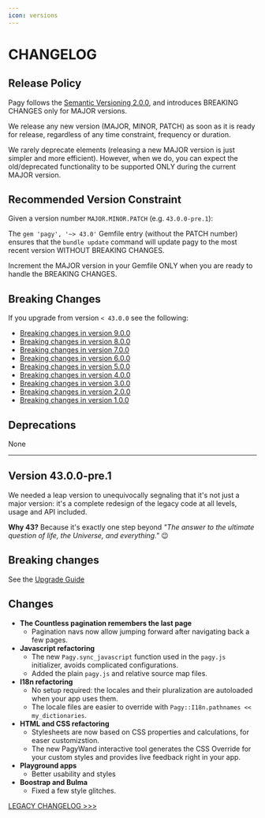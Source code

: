```yaml
---
icon: versions
---
```


# CHANGELOG

## Release Policy

Pagy follows the [Semantic Versioning 2.0.0](https://semver.org/), and introduces BREAKING CHANGES only for MAJOR versions.

We release any new version (MAJOR, MINOR, PATCH) as soon as it is ready for release, regardless of any time constraint, frequency
or duration.

We rarely deprecate elements (releasing a new MAJOR version is just simpler and more efficient). However, when we do, you can
expect the old/deprecated functionality to be supported ONLY during the current MAJOR version.

## Recommended Version Constraint

Given a version number `MAJOR.MINOR.PATCH` (e.g. `43.0.0-pre.1`):

The `gem 'pagy', '~> 43.0'` Gemfile entry (without the PATCH number) ensures that the `bundle update` command will update pagy to
the most recent version WITHOUT BREAKING CHANGES.

Increment the MAJOR version in your Gemfile ONLY when you are ready to handle the BREAKING CHANGES.

## Breaking Changes

If you upgrade from version `< 43.0.0` see the following:

- [Breaking changes in version 9.0.0](CHANGELOG_LEGACY#version-900)
- [Breaking changes in version 8.0.0](CHANGELOG_LEGACY#version-800)
- [Breaking changes in version 7.0.0](CHANGELOG_LEGACY#version-700)
- [Breaking changes in version 6.0.0](CHANGELOG_LEGACY#version-600)
- [Breaking changes in version 5.0.0](CHANGELOG_LEGACY#version-500)
- [Breaking changes in version 4.0.0](CHANGELOG_LEGACY#version-400)
- [Breaking changes in version 3.0.0](CHANGELOG_LEGACY#version-300)
- [Breaking changes in version 2.0.0](CHANGELOG_LEGACY#version-200)
- [Breaking changes in version 1.0.0](CHANGELOG_LEGACY#version-100)

## Deprecations

None

<hr>

## Version 43.0.0-pre.1

We needed a leap version to unequivocally segnaling that it's not just a major version: it's a complete redesign of the legacy
code at all levels, usage and API included.

**Why 43?** Because it's exactly one step beyond _"The answer to the ultimate question of life, the Universe, and everything."_ 😉

## Breaking changes

See the [Upgrade Guide](guides/upgrade-guide)

## Changes

- **The Countless pagination remembers the last page**
  - Pagination navs now allow jumping forward after navigating back a few pages.
- **Javascript refactoring**
  - The new `Pagy.sync_javascript` function used in the `pagy.js` initializer, avoids complicated configurations.
  - Added the plain `pagy.js` and relative source map files.
- **I18n refactoring**
  - No setup required: the locales and their pluralization are autoloaded when your app uses them.
  - The locale files are easier to override with `Pagy::I18n.pathnames << my_dictionaries`.
- **HTML and CSS refactoring**
  - Stylesheets are now based on CSS properties and calculations, for easer customizstion.
  - The new PagyWand interactive tool generates the CSS Override for your custom styles and provides live feedback right in your
    app.
- **Playground apps**
  - Better usability and styles
- **Boostrap and Bulma**
  - Fixed a few style glitches.

[LEGACY CHANGELOG >>>](CHANGELOG_LEGACY.md)
